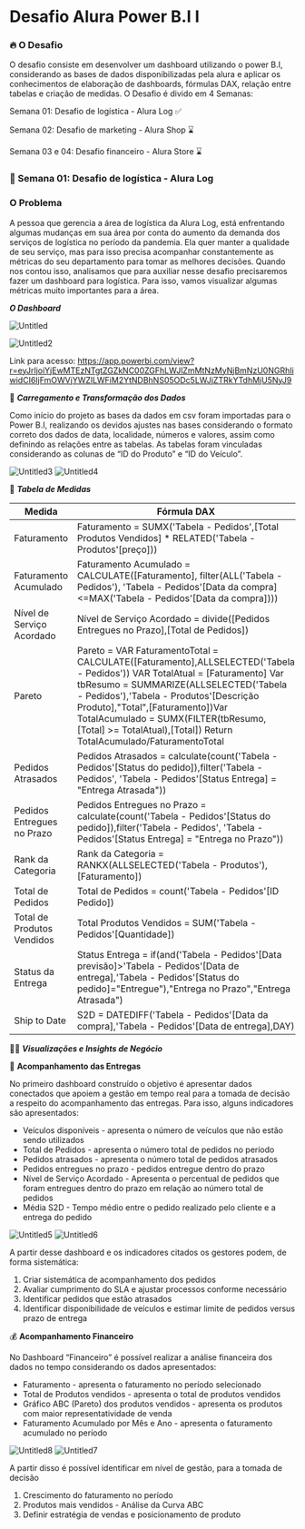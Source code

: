 # **Desafio Alura Power B.I I**

### 🔥 **O Desafio**

O desafio consiste em desenvolver um dashboard utilizando o power B.I, considerando as bases de dados disponibilizadas pela alura e aplicar os conhecimentos de elaboração de dashboards, fórmulas DAX, relação entre tabelas e criação de medidas. O Desafio é divido em 4 Semanas:

Semana 01: Desafio de logística - Alura Log  ✅

Semana 02: Desafio de marketing - Alura Shop ⌛

Semana 03 e 04: Desafio financeiro - Alura Store ⌛

### 🚀 Semana 01: Desafio de logística - Alura Log

### **O Problema**

A pessoa que gerencia a área de logística da Alura Log, está enfrentando algumas mudanças em sua área por conta do aumento da demanda dos serviços de logística no período da pandemia. Ela quer manter a qualidade de seu serviço, mas para isso precisa acompanhar constantemente as métricas do seu departamento para tomar as melhores decisões. Quando nos contou isso, analisamos que para auxiliar nesse desafio precisaremos fazer um dashboard para logística. Para isso, vamos visualizar algumas métricas muito importantes para a área.

***O Dashboard***

![Untitled](https://user-images.githubusercontent.com/123482943/231204531-28ec8e2d-c145-4e97-9ed4-6c34220d2bb9.png)

![Untitled2](https://user-images.githubusercontent.com/123482943/231204664-2265ffa4-b802-4fb0-a6cf-9723d6a9ba3b.png)

Link para acesso: https://app.powerbi.com/view?r=eyJrIjoiYjEwMTEzNTgtZGZkNC00ZGFhLWJlZmMtNzMyNjBmNzU0NGRhIiwidCI6IjFmOWVjYWZlLWFiM2YtNDBhNS05ODc5LWJjZTRkYTdhMjU5NyJ9



💾 ***Carregamento e Transformação dos Dados***

Como início do projeto as bases da dados em csv foram importadas para o  Power B.I, realizando os devidos ajustes nas bases considerando o formato correto dos dados de data, localidade, números e valores, assim como definindo as relações entre as tabelas. As tabelas foram vinculadas considerando as colunas de “ID do Produto” e “ID do Veículo”.

![Untitled3](https://user-images.githubusercontent.com/123482943/231205136-8d9d7d4d-a656-4175-ac97-a74e33dd99c2.png) ![Untitled4](https://user-images.githubusercontent.com/123482943/231205192-f7cabc3b-8205-4f19-a8f0-9285a1a626d7.png)

📐 ***Tabela de Medidas*** 

| Medida | Fórmula DAX |
| --- | --- |
| Faturamento | Faturamento = SUMX('Tabela - Pedidos',[Total Produtos Vendidos] * RELATED('Tabela - Produtos'[preço])) |
| Faturamento Acumulado | Faturamento Acumulado = CALCULATE([Faturamento], filter(ALL('Tabela - Pedidos'), 'Tabela - Pedidos'[Data da compra] <=MAX('Tabela - Pedidos'[Data da compra]))) |
| Nível de Serviço Acordado | Nível de Serviço Acordado = divide([Pedidos Entregues no Prazo],[Total de Pedidos]) |
| Pareto | Pareto = VAR FaturamentoTotal = CALCULATE([Faturamento],ALLSELECTED('Tabela - Pedidos')) VAR TotalAtual = [Faturamento] Var tbResumo = SUMMARIZE(ALLSELECTED('Tabela - Pedidos'),'Tabela - Produtos'[Descrição Produto],"Total",[Faturamento])Var TotalAcumulado = SUMX(FILTER(tbResumo, [Total] >= TotalAtual),[Total]) Return TotalAcumulado/FaturamentoTotal |
| Pedidos Atrasados | Pedidos Atrasados = calculate(count('Tabela - Pedidos'[Status do pedido]),filter('Tabela - Pedidos', 'Tabela - Pedidos'[Status Entrega] = "Entrega Atrasada")) |
| Pedidos Entregues no Prazo | Pedidos Entregues no Prazo = calculate(count('Tabela - Pedidos'[Status do pedido]),filter('Tabela - Pedidos', 'Tabela - Pedidos'[Status Entrega] = "Entrega no Prazo")) |
| Rank da Categoria | Rank da Categoria = RANKX(ALLSELECTED('Tabela - Produtos'),[Faturamento]) |
| Total de Pedidos | Total de Pedidos = count('Tabela - Pedidos'[ID Pedido]) |
| Total de Produtos Vendidos | Total Produtos Vendidos = SUM('Tabela - Pedidos'[Quantidade]) |
| Status da Entrega | Status Entrega = if(and('Tabela - Pedidos'[Data previsão]>'Tabela - Pedidos'[Data de entrega],'Tabela - Pedidos'[Status do pedido]="Entregue"),"Entrega no Prazo","Entrega Atrasada") |
| Ship to Date | S2D = DATEDIFF('Tabela - Pedidos'[Data da compra],'Tabela - Pedidos'[Data de entrega],DAY) |

🧑‍💼 ***Visualizações e Insights de Negócio***

🚚 **Acompanhamento das Entregas**

No primeiro dashboard construído o objetivo é apresentar dados conectados que apoiem a gestão em tempo real para a tomada de decisão a respeito do acompanhamento das entregas. Para isso, alguns indicadores são apresentados:

- Veículos disponíveis - apresenta o número de veículos que não estão sendo utilizados
- Total de Pedidos - apresenta o número total de pedidos no período
- Pedidos atrasados - apresenta o número total de pedidos atrasados
- Pedidos entregues no prazo - pedidos entregue dentro do prazo
- Nível de Serviço Acordado - Apresenta o percentual de pedidos que foram entregues dentro do prazo em relação ao número total de pedidos
- Média S2D - Tempo médio entre o pedido realizado pelo cliente e a entrega do pedido

![Untitled5](https://user-images.githubusercontent.com/123482943/231206822-63580c3b-5d93-4f71-9cc4-5f8d235728ef.png)     ![Untitled6](https://user-images.githubusercontent.com/123482943/231206847-93ebba0d-9bd0-438a-a4b8-f2fe284f770f.png)


A partir desse dashboard e os indicadores citados os gestores podem, de forma sistemática:

1. Criar sistemática de acompanhamento dos pedidos
2. Avaliar cumprimento do SLA e ajustar processos conforme necessário
3. Identificar pedidos que estão atrasados
4. Identificar disponibilidade de veículos e estimar limite de pedidos versus prazo de entrega

💰 **Acompanhamento Financeiro**

No Dashboard “Financeiro” é possível realizar a análise financeira dos dados no tempo considerando os dados apresentados:

- Faturamento - apresenta o faturamento no período selecionado
- Total de Produtos vendidos - apresenta o total de produtos vendidos
- Gráfico ABC (Pareto) dos produtos vendidos - apresenta os produtos com maior representatividade de venda
- Faturamento Acumulado por Mês e Ano - apresenta o faturamento acumulado no período


![Untitled8](https://user-images.githubusercontent.com/123482943/231207139-ec9a749c-a4fb-48a5-8deb-8e18404f5689.png)       ![Untitled7](https://user-images.githubusercontent.com/123482943/231207115-3116e4f2-4c14-438b-a32d-17160a1537ca.png)

A partir disso é possível identificar em nível de gestão, para a tomada de decisão

1. Crescimento do faturamento no período
2. Produtos mais vendidos - Análise da Curva ABC
3. Definir estratégia de vendas e posicionamento de produto
